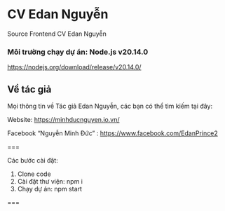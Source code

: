 # CV Edan Nguyễn
Source Frontend CV Edan Nguyễn

### Môi trường chạy dự án: Node.js v20.14.0
https://nodejs.org/download/release/v20.14.0/

## Về tác giả
Mọi thông tin về Tác giả Edan Nguyễn, các bạn có thể tìm kiếm tại đây:

Website: https://minhducnguyen.io.vn/

Facebook “Nguyễn Minh Đức” : https://www.facebook.com/EdanPrince2

===

Các bước cài đặt:
1. Clone code
2. Cài đặt thư viện: npm i
3. Chạy dự án: npm start

===

